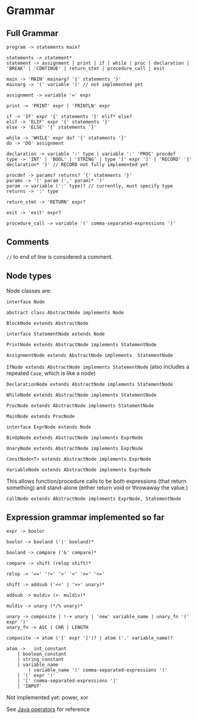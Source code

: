 # Grammar


## Full Grammar

```
program -> statements main?

statements -> statement* 
statement -> assignment | print | if | while | proc | declaration | 'BREAK' | 'CONTINUE' | return_stmt | procedure_call | exit

main -> 'MAIN' mainarg? '{' statements '}'
mainarg -> '(' variable ')' // not implemented yet

assignment -> variable '=' expr

print -> 'PRINT' expr | 'PRINTLN' expr

if -> 'IF' expr '{' statements '}' elif* else?
elif -> 'ELIF' expr '{' statements '}'
else -> 'ELSE' '{' statements '}'

while -> 'WHILE' expr do? '{' statements '}'
do -> 'DO' assignment

declaration -> variable ':' type | variable ':' 'PROC' procdef
type -> 'INT' | 'BOOL' | 'STRING' | type '[' expr ']' | 'RECORD' '{' declaration* '}' // RECORD not fully implemented yet

procdef -> params? returns? '{' statements '}'
params -> '(' param (',' param)* ')'
param -> variable (':' type)? // currently, must specify type
returns -> ':' type

return_stmt -> 'RETURN' expr?

exit -> 'exit' expr?

procedure_call -> variable '(' comma-separated-expressions ')'
```

## Comments

`//` to end of line is considered a comment.

## Node types

Node classes are:

`interface Node`

`abstract class AbstractNode implements Node`

`BlockNode extends AbstractNode`

`interface StatementNode extends Node`

`PrintNode extends AbstractNode implements StatementNode`

`AssignmentNode extends AbstractNode implements  StatementNode`

`IfNode extends AbstractNode implements StatementNode` (also includes a repeated `Case`, which is like a node)

`DeclarationNode extends AbstractNode implements StatementNode`

`WhileNode extends AbstractNode implements StatementNode`

`ProcNode extends AbstractNode implements StatementNode`

`MainNode extends ProcNode`

`interface ExprNode extends Node` 

`BinOpNode extends AbstractNode implements ExprNode`

`UnaryNode extends AbstractNode implements ExprNode`

`ConstNode<T> extends AbstractNode implements ExprNode`

`VariableNode extends AbstractNode implements ExprNode`

This allows function/procedure calls to be both expressions (that return something) and stand-alone (either return void or throwaway the value.)

`CallNode extends AbstractNode implements ExprNode, StatementNode`


## Expression grammar implemented so far

```
expr -> boolor

boolor -> booland ('|' booland)*

booland -> compare ('&' compare)*

compare -> shift (relop shift)*

relop -> '==' '!=' '>' '<' '>=' '<='

shift -> addsub ('<<' | '>>' unary)*

addsub -> muldiv (+- muldiv)*

muldiv -> unary (*/% unary)*

unary -> composite | !-+ unary | 'new' variable_name | unary_fn '(' expr ')'
unary_fn -> ASC | CHR | LENGTH

composite -> atom ('[' expr ']')? | atom ('.' variable_name)?

atom ->   int_constant
	| boolean_constant
	| string_constant
	| variable_name
        | variable_name '(' comma-separated-expressions ')'
	| '(' expr ')'
	| '[' comma-separated-expressions ']'
	| 'INPUT'
```

Not implemented yet: power, xor

See [Java operators](https://docs.oracle.com/javase/tutorial/java/nutsandbolts/operators.html)
for reference
